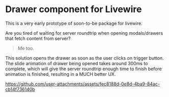 # Drawer component for Livewire

This is a very early prototype of soon-to-be package for livewire.

Are you tired of waiting for server roundtrip when opening modals/drawers that fetch content from server? 

> Me too.

This solution opens the drawer as soon as the user clicks on trigger button. The slide animation of drawer being opened takes around 300ms to complete, which will give the server roundtrip enough time to finish before animation is finished, resulting in a MUCH better UX.

https://github.com/user-attachments/assets/fec8188d-0e8d-4ba9-84ac-cb14f736140b

